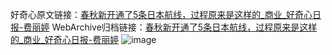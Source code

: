 好奇心原文链接：[春秋新开通了5条日本航线，过程原来是这样的_商业_好奇心日报-费丽婷](https://www.qdaily.com/articles/7123.html)
WebArchive归档链接：[春秋新开通了5条日本航线，过程原来是这样的_商业_好奇心日报-费丽婷](http://web.archive.org/web/20190623171755/https://www.qdaily.com/articles/7123.html)
![image](http://ww3.sinaimg.cn/large/007d5XDply1g3wbj6ov57j30u02vob29)